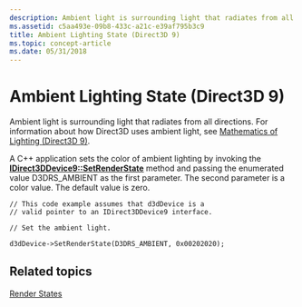 ```yaml
---
description: Ambient light is surrounding light that radiates from all directions. For information about how Direct3D uses ambient light, see Mathematics of Lighting (Direct3D 9).
ms.assetid: c5aa493e-09b8-433c-a21c-e39af795b3c9
title: Ambient Lighting State (Direct3D 9)
ms.topic: concept-article
ms.date: 05/31/2018
---
```


# Ambient Lighting State (Direct3D 9)

Ambient light is surrounding light that radiates from all directions. For information about how Direct3D uses ambient light, see [Mathematics of Lighting (Direct3D 9)](mathematics-of-lighting.md).

A C++ application sets the color of ambient lighting by invoking the [**IDirect3DDevice9::SetRenderState**](/windows/win32/api/d3d9helper/nf-d3d9helper-idirect3ddevice9-setrenderstate) method and passing the enumerated value D3DRS\_AMBIENT as the first parameter. The second parameter is a color value. The default value is zero.


```
// This code example assumes that d3dDevice is a
// valid pointer to an IDirect3DDevice9 interface.

// Set the ambient light.

d3dDevice->SetRenderState(D3DRS_AMBIENT, 0x00202020);
```



## Related topics

<dl> <dt>

[Render States](render-states.md)
</dt> </dl>

 

 

